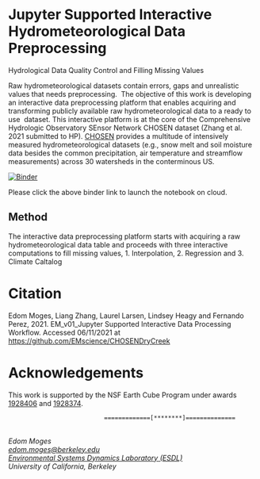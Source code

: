 # Jupyter Supported Interactive Hydrometeorological Data Preprocessing

Hydrological Data Quality Control and Filling Missing Values

Raw hydrometeorological datasets contain errors, gaps and unrealistic values that needs preprocessing. 
The objective of this work is developing an interactive data preprocessing platform that enables 
acquiring and transforming publicly available raw hydrometeorological data to a ready to use  
dataset. This interactive platform is at the core of the Comprehensive Hydrologic Observatory SEnsor Network CHOSEN dataset (Zhang et al. 2021 submitted to HP). 
[CHOSEN](https://gitlab.com/esdl/chosen) provides a multitude of intensively measured hydrometeorological datasets (e.g., snow melt and soil moisture data besides 
the common precipitation, air temperature and streamflow measurements) across 30 watersheds in the conterminous US. 

[![Binder](https://mybinder.org/badge_logo.svg)](https://mybinder.org/v2/gh/EMscience/CHOSENDryCreek/master)

Please click the above binder link to launch the notebook on cloud.

## Method

The interactive data preprocessing platform starts with acquiring a raw hydrometeorological data table and 
proceeds with three interactive computations to fill missing values, 1. Interpolation, 2. Regression and
3. Climate Caltalog

# Citation

Edom Moges, Liang Zhang, Laurel Larsen, Lindsey Heagy and Fernando Perez, 2021. EM_v01_Jupyter Supported Interactive Data Processing Workflow. 
Accessed 06/11/2021 at https://github.com/EMscience/CHOSENDryCreek

# Acknowledgements


This work is supported by the NSF Earth Cube Program under awards 
[1928406](https://nsf.gov/awardsearch/showAward?AWD_ID=1928406) and 
[1928374](https://nsf.gov/awardsearch/showAward?AWD_ID=1928374).


>>
                               =============[********]============== 
\
*Edom Moges* \
*edom.moges@berkeley.edu* \
*[Environmental Systems Dynamics Laboratory (ESDL)](https://www.esdlberkeley.com/)*\
*University of California, Berkeley* 